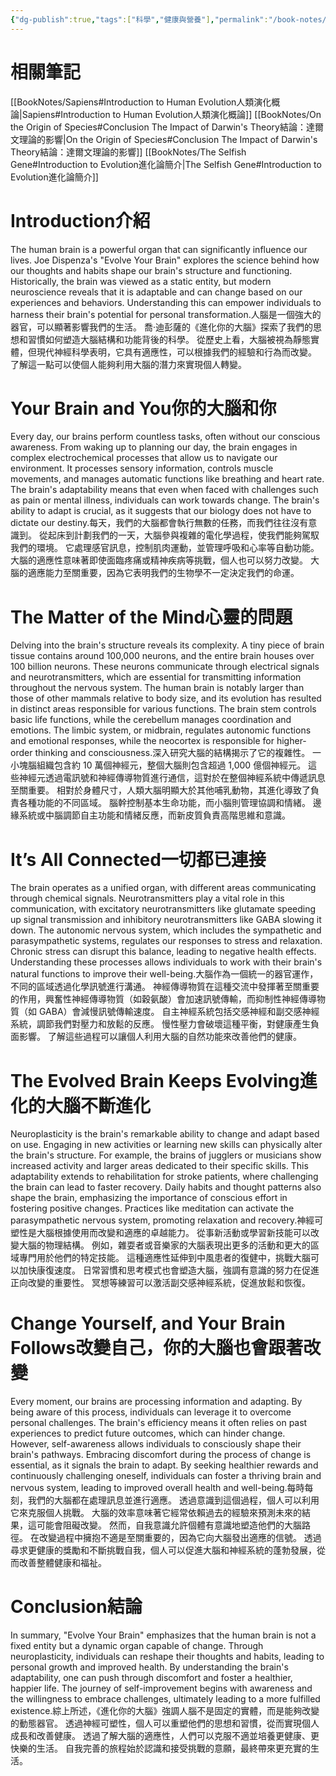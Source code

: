 ```yaml
---
{"dg-publish":true,"tags":["科學","健康與營養"],"permalink":"/book-notes/evolve-your-brain/","dgPassFrontmatter":true,"created":"2024-11-24T10:41:52.568+08:00","updated":"2024-11-28T13:06:45.105+08:00"}
---
```


# 相關筆記
[[BookNotes/Sapiens#Introduction to Human Evolution人類演化概論\|Sapiens#Introduction to Human Evolution人類演化概論]]
[[BookNotes/On the Origin of Species#Conclusion The Impact of Darwin's Theory結論：達爾文理論的影響\|On the Origin of Species#Conclusion The Impact of Darwin's Theory結論：達爾文理論的影響]]
[[BookNotes/The Selfish Gene#Introduction to Evolution進化論簡介\|The Selfish Gene#Introduction to Evolution進化論簡介]]
# Introduction介紹

The human brain is a powerful organ that can significantly influence our lives. Joe Dispenza's "Evolve Your Brain" explores the science behind how our thoughts and habits shape our brain's structure and functioning. Historically, the brain was viewed as a static entity, but modern neuroscience reveals that it is adaptable and can change based on our experiences and behaviors. Understanding this can empower individuals to harness their brain's potential for personal transformation.人腦是一個強大的器官，可以顯著影響我們的生活。 喬·迪彭薩的《進化你的大腦》探索了我們的思想和習慣如何塑造大腦結構和功能背後的科學。 從歷史上看，大腦被視為靜態實體，但現代神經科學表明，它具有適應性，可以根據我們的經驗和行為而改變。 了解這一點可以使個人能夠利用大腦的潛力來實現個人轉變。

# Your Brain and You你的大腦和你

Every day, our brains perform countless tasks, often without our conscious awareness. From waking up to planning our day, the brain engages in complex electrochemical processes that allow us to navigate our environment. It processes sensory information, controls muscle movements, and manages automatic functions like breathing and heart rate. The brain's adaptability means that even when faced with challenges such as pain or mental illness, individuals can work towards change. The brain's ability to adapt is crucial, as it suggests that our biology does not have to dictate our destiny.每天，我們的大腦都會執行無數的任務，而我們往往沒有意識到。 從起床到計劃我們的一天，大腦參與複雜的電化學過程，使我們能夠駕馭我們的環境。 它處理感官訊息，控制肌肉運動，並管理呼吸和心率等自動功能。 大腦的適應性意味著即使面臨疼痛或精神疾病等挑戰，個人也可以努力改變。 大腦的適應能力至關重要，因為它表明我們的生物學不一定決定我們的命運。

# The Matter of the Mind心靈的問題

Delving into the brain's structure reveals its complexity. A tiny piece of brain tissue contains around 100,000 neurons, and the entire brain houses over 100 billion neurons. These neurons communicate through electrical signals and neurotransmitters, which are essential for transmitting information throughout the nervous system. The human brain is notably larger than those of other mammals relative to body size, and its evolution has resulted in distinct areas responsible for various functions. The brain stem controls basic life functions, while the cerebellum manages coordination and emotions. The limbic system, or midbrain, regulates autonomic functions and emotional responses, while the neocortex is responsible for higher-order thinking and consciousness.深入研究大腦的結構揭示了它的複雜性。 一小塊腦組織包含約 10 萬個神經元，整個大腦則包含超過 1,000 億個神經元。 這些神經元透過電訊號和神經傳導物質進行通信，這對於在整個神經系統中傳遞訊息至關重要。 相對於身體尺寸，人類大腦明顯大於其他哺乳動物，其進化導致了負責各種功能的不同區域。 腦幹控制基本生命功能，而小腦則管理協調和情緒。 邊緣系統或中腦調節自主功能和情緒反應，而新皮質負責高階思維和意識。

# It’s All Connected一切都已連接

The brain operates as a unified organ, with different areas communicating through chemical signals. Neurotransmitters play a vital role in this communication, with excitatory neurotransmitters like glutamate speeding up signal transmission and inhibitory neurotransmitters like GABA slowing it down. The autonomic nervous system, which includes the sympathetic and parasympathetic systems, regulates our responses to stress and relaxation. Chronic stress can disrupt this balance, leading to negative health effects. Understanding these processes allows individuals to work with their brain's natural functions to improve their well-being.大腦作為一個統一的器官運作，不同的區域透過化學訊號進行溝通。 神經傳導物質在這種交流中發揮著至關重要的作用，興奮性神經傳導物質（如穀氨酸）會加速訊號傳輸，而抑制性神經傳導物質（如 GABA）會減慢訊號傳輸速度。 自主神經系統包括交感神經和副交感神經系統，調節我們對壓力和放鬆的反應。 慢性壓力會破壞這種平衡，對健康產生負面影響。 了解這些過程可以讓個人利用大腦的自然功能來改善他們的健康。

# The Evolved Brain Keeps Evolving進化的大腦不斷進化

Neuroplasticity is the brain's remarkable ability to change and adapt based on use. Engaging in new activities or learning new skills can physically alter the brain's structure. For example, the brains of jugglers or musicians show increased activity and larger areas dedicated to their specific skills. This adaptability extends to rehabilitation for stroke patients, where challenging the brain can lead to faster recovery. Daily habits and thought patterns also shape the brain, emphasizing the importance of conscious effort in fostering positive changes. Practices like meditation can activate the parasympathetic nervous system, promoting relaxation and recovery.神經可塑性是大腦根據使用而改變和適應的卓越能力。 從事新活動或學習新技能可以改變大腦的物理結構。 例如，雜耍者或音樂家的大腦表現出更多的活動和更大的區域專門用於他們的特定技能。 這種適應性延伸到中風患者的復健中，挑戰大腦可以加快康復速度。 日常習慣和思考模式也會塑造大腦，強調有意識的努力在促進正向改變的重要性。 冥想等練習可以激活副交感神經系統，促進放鬆和恢復。

# Change Yourself, and Your Brain Follows改變自己，你的大腦也會跟著改變

Every moment, our brains are processing information and adapting. By being aware of this process, individuals can leverage it to overcome personal challenges. The brain's efficiency means it often relies on past experiences to predict future outcomes, which can hinder change. However, self-awareness allows individuals to consciously shape their brain's pathways. Embracing discomfort during the process of change is essential, as it signals the brain to adapt. By seeking healthier rewards and continuously challenging oneself, individuals can foster a thriving brain and nervous system, leading to improved overall health and well-being.每時每刻，我們的大腦都在處理訊息並進行適應。 透過意識到這個過程，個人可以利用它來克服個人挑戰。 大腦的效率意味著它經常依賴過去的經驗來預測未來的結果，這可能會阻礙改變。 然而，自我意識允許個體有意識地塑造他們的大腦路徑。 在改變過程中擁抱不適是至關重要的，因為它向大腦發出適應的信號。 透過尋求更健康的獎勵和不斷挑戰自我，個人可以促進大腦和神經系統的蓬勃發展，從而改善整體健康和福祉。

# Conclusion結論

In summary, "Evolve Your Brain" emphasizes that the human brain is not a fixed entity but a dynamic organ capable of change. Through neuroplasticity, individuals can reshape their thoughts and habits, leading to personal growth and improved health. By understanding the brain's adaptability, one can push through discomfort and foster a healthier, happier life. The journey of self-improvement begins with awareness and the willingness to embrace challenges, ultimately leading to a more fulfilled existence.綜上所述，《進化你的大腦》強調人腦不是固定的實體，而是能夠改變的動態器官。 透過神經可塑性，個人可以重塑他們的思想和習慣，從而實現個人成長和改善健康。 透過了解大腦的適應性，人們可以克服不適並培養更健康、更快樂的生活。 自我完善的旅程始於認識和接受挑戰的意願，最終帶來更充實的生活。